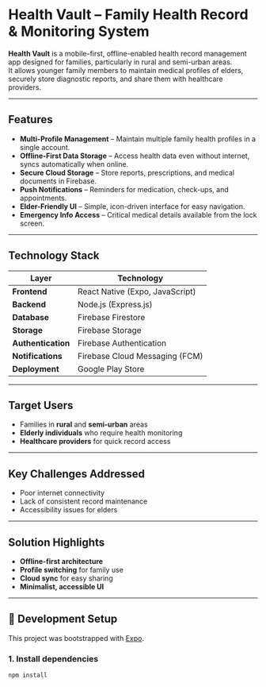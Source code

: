 # Health Vault – Family Health Record & Monitoring System

**Health Vault** is a mobile-first, offline-enabled health record management app designed for families, particularly in rural and semi-urban areas.  
It allows younger family members to maintain medical profiles of elders, securely store diagnostic reports, and share them with healthcare providers.

---

## Features
- **Multi-Profile Management** – Maintain multiple family health profiles in a single account.
- **Offline-First Data Storage** – Access health data even without internet, syncs automatically when online.
- **Secure Cloud Storage** – Store reports, prescriptions, and medical documents in Firebase.
- **Push Notifications** – Reminders for medication, check-ups, and appointments.
- **Elder-Friendly UI** – Simple, icon-driven interface for easy navigation.
- **Emergency Info Access** – Critical medical details available from the lock screen.

---

## Technology Stack
| Layer            | Technology |
|------------------|------------|
| **Frontend**     | React Native (Expo, JavaScript) |
| **Backend**      | Node.js (Express.js) |
| **Database**     | Firebase Firestore |
| **Storage**      | Firebase Storage |
| **Authentication** | Firebase Authentication |
| **Notifications** | Firebase Cloud Messaging (FCM) |
| **Deployment**   | Google Play Store |

---

## Target Users
- Families in **rural** and **semi-urban** areas  
- **Elderly individuals** who require health monitoring  
- **Healthcare providers** for quick record access  

---

## Key Challenges Addressed
- Poor internet connectivity  
- Lack of consistent record maintenance  
- Accessibility issues for elders  

---

## Solution Highlights
- **Offline-first architecture**  
- **Profile switching** for family use  
- **Cloud sync** for easy sharing  
- **Minimalist, accessible UI**  

---

## 🚀 Development Setup

This project was bootstrapped with [Expo](https://expo.dev).

### 1. Install dependencies
```bash
npm install
